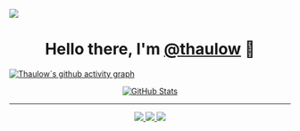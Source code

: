 ![]([[https://user-images.githubusercontent.com/5880908/92062256-48ad8580-ed66-11ea-8e47-c2d8bfc51891.png](https://github.com/thaulow/thaulow/blob/main/header.jpg](https://github.com/thaulow/thaulow/blob/main/header.jpg?raw=true)))

<p>
  <h1 align="center">
    <b>Hello there, I'm <a href="https://github.com/thaulow">@thaulow</a> 👋</b>
  </h1>
</p>

[![Thaulow´s github activity graph](https://github-readme-activity-graph.vercel.app/graph?username=thaulow&theme=react-dark)](https://github.com/thaulow/)

<p align="center">
  <a href="https://github.com/thaulow">
    <img alt="GitHub Stats" src="https://github-readme-stats.vercel.app/api?username=thaulow&show_icons=true&theme=graywhite&count_private=true&include_all_commits=true" />
  </a>
</p>

-----
<p align="center">
  <a href="https://github.com/thaulow">
    <img src="https://img.shields.io/badge/github--thaulow-211F1F?logo=github&logoColor=white&style=flat-square" />
  </a>
  <a href="https://www.linkedin.com/in/thaulow">
    <img src="https://img.shields.io/badge/linkedin-thaulow-0072B1?logo=linkedin&style=flat-square" />
  </a>
  <a href="https://github.com/thaulow">
    <img src="https://enkahcw3aqjzlyp.m.pipedream.net/?key=gh-thomas-thaulow&label=visitors&color=grey&style=flat" />
  </a>
</p>
